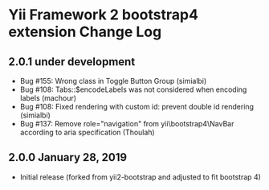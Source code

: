 Yii Framework 2 bootstrap4 extension Change Log
==============================================

2.0.1 under development
-----------------------

- Bug #155: Wrong class in Toggle Button Group (simialbi)
- Bug #108: Tabs::$encodeLabels was not considered when encoding labels (machour)
- Bug #108: Fixed rendering with custom id: prevent double id rendering (simialbi)
- Bug #137: Remove role="navigation" from yii\bootstrap4\NavBar according to aria specification (Thoulah)


2.0.0 January 28, 2019
----------------------

- Initial release (forked from yii2-bootstrap and adjusted to fit bootstrap 4)
